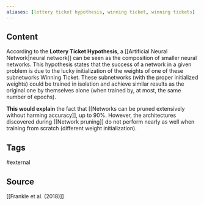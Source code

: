 ```yaml
---
aliases: [lottery ticket hypothesis, winning ticket, winning tickets]
---
```

## Content
According to the **Lottery Ticket Hypothesis**, a [[Artificial Neural Network|neural network]] can be seen as the composition of smaller neural networks. This hypothesis states that the success of a network in a given problem is due to the lucky initialization of the weights of one of these subnetworks Winning Ticket.  These subnetworks (with the proper initialized weights) could be trained in isolation and achieve similar results as the original one by themselves alone (when trained by, at most, the same number of epochs).

**This would explain** the fact that [[Networks can be pruned extensively without harming accuracy]], up to 90%. However, the architectures discovered during [[Network pruning]] do not perform nearly as well when training from scratch (different weight initialization). 


## Tags
#external 

## Source
[[Frankle et al. (2018)]]